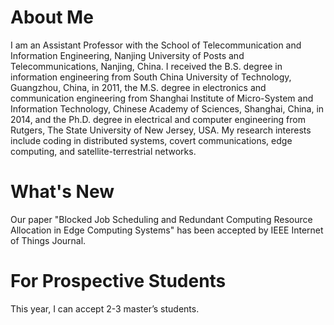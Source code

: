 About Me
======
I am an Assistant Professor with the School of Telecommunication and Information Engineering, Nanjing University of Posts and Telecommunications, Nanjing, China.
I received the B.S. degree in information engineering from South China University of Technology, Guangzhou, China, in 2011, the M.S. degree in electronics and communication engineering from Shanghai Institute of Micro-System and Information Technology, Chinese Academy of Sciences, Shanghai, China, in 2014, and the Ph.D. degree in electrical and computer engineering from Rutgers, The State University of New Jersey, USA. My research interests include coding in distributed systems, covert communications, edge computing, and satellite-terrestrial networks.

What's New
======
Our paper "Blocked Job Scheduling and Redundant Computing Resource Allocation in Edge Computing Systems" has been accepted by IEEE Internet of Things Journal.

For Prospective Students
======
This year, I can accept 2-3 master’s students.
